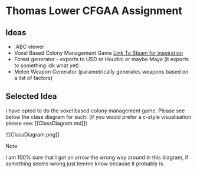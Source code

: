 # Thomas Lower CFGAA Assignment

## Ideas

- .ABC viewer
- Voxel Based Colony Management Game [Link To Steam for inspiration](https://store.steampowered.com/app/366090/Colony_Survival/)
- Forest generator - exports to USD or Houdini or maybe Maya (it exports to something idk what yet)
- Melee Weapon Generator (parametrically generates weapons based on a list of factors)


## Selected Idea
 I have opted to do the voxel based colony management game.
Please see below the class diagram for such:
(if you would prefer a c-style visualisation please see: [[ClassDiagram.md]])

![[ClassDiagram.png]]

> [!NOTE]
> I am 100% sure that I got an arrow the wrong way around in this diagram, if something seems wrong just lemme know because it probably is